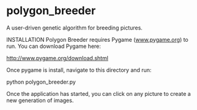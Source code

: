 polygon_breeder
===============

A user-driven genetic algorithm for breeding pictures.

INSTALLATION
Polygon Breeder requires Pygame (www.pygame.org) to run. You can download Pygame here:

http://www.pygame.org/download.shtml

Once pygame is install, navigate to this directory and run:

python polygon_breeder.py

Once the application has started, you can click on any picture to create a new generation of images.
